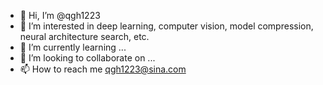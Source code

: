 - 👋 Hi, I’m @qgh1223
- 👀 I’m interested in deep learning, computer vision, model compression, neural architecture search, etc.
- 🌱 I’m currently learning ...
- 💞️ I’m looking to collaborate on ...
- 📫 How to reach me qgh1223@sina.com

<!---
qgh1223/qgh1223 is a ✨ special ✨ repository because its `README.md` (this file) appears on your GitHub profile.
You can click the Preview link to take a look at your changes.
--->
